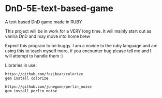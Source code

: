 # DnD-5E-text-based-game


A text based DnD game made in RUBY

This project will be in work for a VERY long time. It will mainly start out as vanilla DnD and may move into home brew

Expect this program to be buggy. I am a novice to the ruby language and am using this to teach myself more, if you encounter bug please tell me and I will attempt to handle them :)



Libraries in use:

    https://github.com/fazibear/colorize
    gem install colorize

    https://github.com/junegunn/perlin_noise
    gem install perlin_noise
